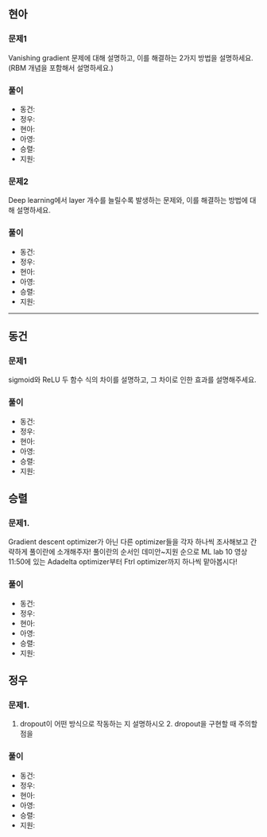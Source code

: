 ## 현아

### 문제1
Vanishing gradient 문제에 대해 설명하고, 이를 해결하는 2가지 방법을 설명하세요. (RBM 개념을 포함해서 설명하세요.)

### 풀이
- 동건: 
- 정우: 
- 현아: 
- 아영:
- 승렬: 
- 지원:

### 문제2
Deep learning에서 layer 개수를 늘릴수록 발생하는 문제와, 이를 해결하는 방법에 대해 설명하세요.

### 풀이
- 동건:
- 정우: 
- 현아:
- 아영:
- 승렬:
- 지원:
---

## 동건

### 문제1

sigmoid와 ReLU 두 함수 식의 차이를 설명하고, 그 차이로 인한 효과를 설명해주세요. 

### 풀이
- 동건: 
- 정우: 
- 현아: 
- 아영:
- 승렬: 
- 지원:

## 승렬

### 문제1.
Gradient descent optimizer가 아닌 다른 optimizer들을 각자 하나씩 조사해보고 간략하게 풀이란에 소개해주자! 풀이란의 순서인 데미안~지원 순으로 ML lab 10 영상 11:50에 있는 Adadelta optimizer부터 Ftrl optimizer까지 하나씩 맡아봅시다!

### 풀이
- 동건: 
- 정우: 
- 현아: 
- 아영:
- 승렬: 
- 지원:

## 정우

### 문제1.
1. dropout이 어떤 방식으로 작동하는 지 설명하시오 2. dropout을 구현할 때 주의할 점을 

### 풀이
- 동건: 
- 정우: 
- 현아: 
- 아영:
- 승렬: 
- 지원:
